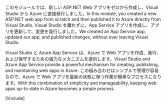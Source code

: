 <span data-ttu-id="dee7c-101">このモジュールでは、新しい ASP.NET Web アプリをゼロから作成し、Visual Studio から Azure に直接発行しました。</span><span class="sxs-lookup"><span data-stu-id="dee7c-101">In this module, you created a new ASP.NET web app from scratch and then published it to Azure directly from Visual Studio.</span></span> <span data-ttu-id="dee7c-102">Visual Studio を離れずに、App Service アプリを作成し、アプリを更新して、変更を発行しました。</span><span class="sxs-lookup"><span data-stu-id="dee7c-102">We created an App Service app, updated our app, and published changes, without ever leaving Visual Studio.</span></span>

<span data-ttu-id="dee7c-103">Visual Studio と Azure App Service は、Azure で Web アプリを作成、発行、および保守するための強力なメカニズムを提供します。</span><span class="sxs-lookup"><span data-stu-id="dee7c-103">Visual Studio and Azure App Service provide a powerful mechanism for creating, publishing, and maintaining web apps in Azure.</span></span> <span data-ttu-id="dee7c-104">この組み合わせはシンプルで管理が容易なので、Azure で Web アプリを最新の状態に保つ作業が簡単なプロセスになります。</span><span class="sxs-lookup"><span data-stu-id="dee7c-104">With this combination of simplicity and manageability, keeping web apps up-to-date in Azure becomes a simple process.</span></span>

[!include[](../../../includes/azure-sandbox-cleanup.md)]